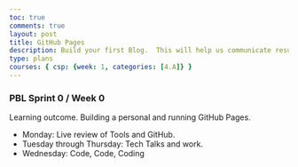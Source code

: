 ```yaml
---
toc: true
comments: true
layout: post
title: GitHub Pages
description: Build your first Blog.  This will help us communicate results.
type: plans
courses: { csp: {week: 1, categories: [4.A]} }
---
```


### PBL Sprint 0 / Week 0
Learning outcome. Building a personal and running GitHub Pages.
- Monday: Live review of Tools and GitHub.
- Tuesday through Thursday: Tech Talks and work.
- Wednesday: Code, Code, Coding
